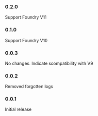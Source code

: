### 0.2.0
Support Foundry V11

### 0.1.0
Support Foundry V10

### 0.0.3
No changes. Indicate scompatibility with V9

### 0.0.2
Removed forgotten logs

### 0.0.1
Initial release
